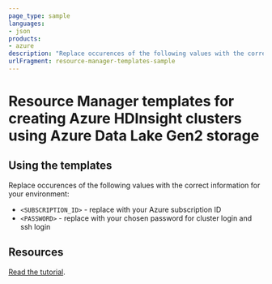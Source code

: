 ```yaml
---
page_type: sample
languages:
- json
products:
- azure
description: "Replace occurences of the following values with the correct information for your environment."
urlFragment: resource-manager-templates-sample
---
```


# Resource Manager templates for creating Azure HDInsight clusters using Azure Data Lake Gen2 storage

## Using the templates

Replace occurences of the following values with the correct information for your environment:

* `<SUBSCRIPTION_ID>` - replace with your Azure subscription ID
* `<PASSWORD>` - replace with your chosen password for cluster login and ssh login

## Resources

[Read the tutorial](https://docs.microsoft.com/azure/hdinsight/hdinsight-hadoop-use-data-lake-storage-gen2).

